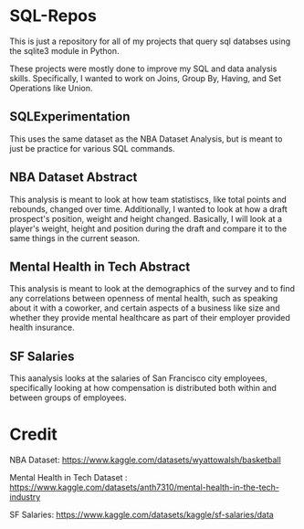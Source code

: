 # SQL-Repos
This is just a repository for all of my projects that query sql databses using the sqlite3 module in Python.

These projects were mostly done to improve my SQL and data analysis skills. Specifically, I wanted to work on Joins, Group By, Having, and Set Operations like Union.

## SQLExperimentation

This uses the same dataset as the NBA Dataset Analysis, but is meant to just be practice for various SQL commands.

## NBA Dataset Abstract

This analysis is meant to look at how team statistiscs, like total points and rebounds, changed over time. Additionally, I wanted to look at how a draft prospect's position, weight and height changed. Basically, I will look at a player's weight, height and position during the draft and compare it to the same things in the current season.

## Mental Health in Tech Abstract

This analysis is meant to look at the demographics of the survey and to find any correlations between openness of mental health, such as speaking about it with a coworker, and certain aspects of a business like size and whether they provide mental healthcare as part of their employer provided health insurance.

## SF Salaries

This aanalysis looks at the salaries of San Francisco city employees, specifically looking at how compensation is distributed both within and between groups of employees.

# Credit

NBA Dataset: https://www.kaggle.com/datasets/wyattowalsh/basketball

Mental Health in Tech Dataset  : https://www.kaggle.com/datasets/anth7310/mental-health-in-the-tech-industry

SF Salaries: https://www.kaggle.com/datasets/kaggle/sf-salaries/data
